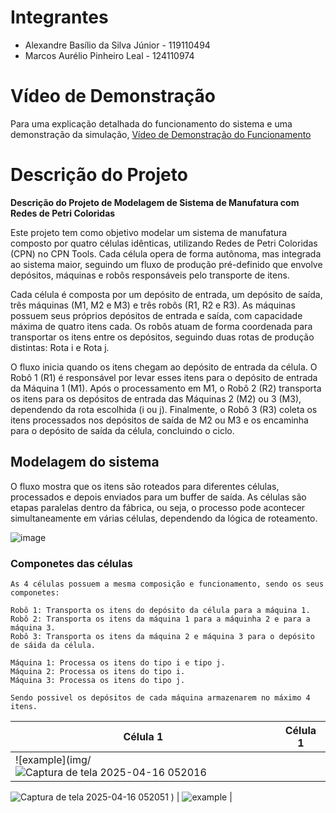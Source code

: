 # Integrantes

- Alexandre Basílio da Silva Júnior - 119110494 
- Marcos Aurélio Pinheiro Leal      - 124110974 

# Vídeo de Demonstração
Para uma explicação detalhada do funcionamento do sistema e uma demonstração da simulação,
[Vídeo de Demonstração do Funcionamento](https://youtu.be/f8zDNdk1tXs)

# Descrição do Projeto

**Descrição do Projeto de Modelagem de Sistema de Manufatura com Redes de Petri Coloridas**  

Este projeto tem como objetivo modelar um sistema de manufatura composto por quatro células idênticas, utilizando Redes de Petri Coloridas (CPN) no CPN Tools. Cada célula opera de forma autônoma, mas integrada ao sistema maior, seguindo um fluxo de produção pré-definido que envolve depósitos, máquinas e robôs responsáveis pelo transporte de itens.  

Cada célula é composta por um depósito de entrada, um depósito de saída, três máquinas (M1, M2 e M3) e três robôs (R1, R2 e R3). As máquinas possuem seus próprios depósitos de entrada e saída, com capacidade máxima de quatro itens cada. Os robôs atuam de forma coordenada para transportar os itens entre os depósitos, seguindo duas rotas de produção distintas: Rota i e Rota j.  

O fluxo inicia quando os itens chegam ao depósito de entrada da célula. O Robô 1 (R1) é responsável por levar esses itens para o depósito de entrada da Máquina 1 (M1). Após o processamento em M1, o Robô 2 (R2) transporta os itens para os depósitos de entrada das Máquinas 2 (M2) ou 3 (M3), dependendo da rota escolhida (i ou j). Finalmente, o Robô 3 (R3) coleta os itens processados nos depósitos de saída de M2 ou M3 e os encaminha para o depósito de saída da célula, concluindo o ciclo.  


## Modelagem do sistema

O fluxo mostra que os itens são roteados para diferentes células, processados e depois enviados para um buffer de saída. As células são etapas paralelas dentro da fábrica, ou seja, o processo pode acontecer simultaneamente em várias células, dependendo da lógica de roteamento.

![image](https://github.com/user-attachments/assets/8ef2f181-0255-4942-b300-787930ecaf4c)

### Componetes das células

```
As 4 células possuem a mesma composição e funcionamento, sendo os seus componetes:

Robô 1: Transporta os itens do depósito da célula para a máquina 1.
Robô 2: Transporta os itens da máquina 1 para a máquinha 2 e para a máquina 3.
Robô 3: Transporta os itens da máquina 2 e máquina 3 para o depósito de sáida da célula.

Máquina 1: Processa os itens do tipo i e tipo j.
Máquina 2: Processa os itens do tipo i.
Máquina 3: Processa os itens do tipo j.

Sendo possivel os depósitos de cada máquina armazenarem no máximo 4 itens.
```

| Célula 1  | Célula 1 | 
|----------|----------|
| ![example](img/![Captura de tela 2025-04-16 052016](https://github.com/user-attachments/assets/5a3b589f-4334-4582-83f3-8150bff9360e)
![Captura de tela 2025-04-16 052051](https://github.com/user-attachments/assets/4c3d4e70-8fd3-4921-9020-b069b28f4c1b)
) | ![example](img/maquina_2.png) | 
